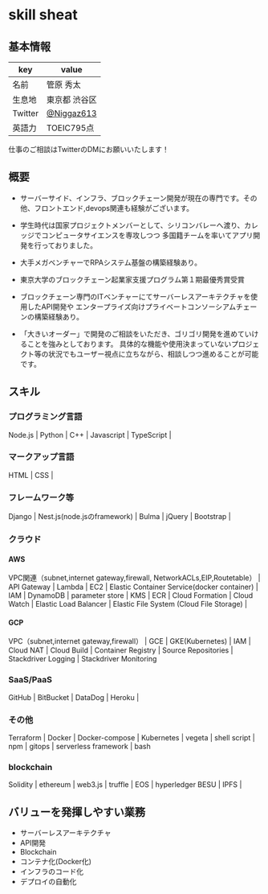 # skill sheat

## 基本情報

|key|value|
|----|----|
|名前|管原 秀太|
|生息地|東京都 渋谷区|
|Twitter|[@Niggaz613](https://twitter.com/Niggaz613)|
|英語力|TOEIC795点|

仕事のご相談はTwitterのDMにお願いいたします！

## 概要

- サーバーサイド、インフラ、ブロックチェーン開発が現在の専門です。その他、フロントエンド,devops関連も経験がございます。

- 学生時代は国家プロジェクトメンバーとして、シリコンバレーへ渡り、カレッジでコンピュータサイエンスを専攻しつつ
多国籍チームを率いてアプリ開発を行っておりました。

- 大手メガベンチャーでRPAシステム基盤の構築経験あり。

- 東京大学のブロックチェーン起業家支援プログラム第１期最優秀賞受賞

- ブロックチェーン専門のITベンチャーにてサーバーレスアーキテクチャを使用したAPI開発や
エンタープライズ向けプライベートコンソーシアムチェーンの構築経験あり。

- 「大きいオーダー」で開発のご相談をいただき、ゴリゴリ開発を進めていけることを強みとしております。
具体的な機能や使用決まっていないプロジェクト等の状況でもユーザー視点に立ちながら、相談しつつ進めることが可能です。

## スキル

### プログラミング言語

Node.js | Python | C++ | Javascript | TypeScript |

### マークアップ言語

HTML | CSS | 

### フレームワーク等

Django | Nest.js(node.jsのframework) | Bulma | jQuery  | Bootstrap |

### クラウド

#### AWS

VPC関連（subnet,internet gateway,firewall, NetworkACLs,EIP,Routetable） | API Gateway | Lambda | EC2 | Elastic Container Service(docker container) | IAM | DynamoDB | parameter store | KMS | ECR | Cloud Formation | Cloud Watch | Elastic Load Balancer | Elastic File System (Cloud File Storage) |

#### GCP

VPC（subnet,internet gateway,firewall） | GCE | GKE(Kubernetes) | IAM | Cloud NAT | Cloud Build | Container Registry | Source Repositories | Stackdriver Logging | Stackdriver Monitoring

### SaaS/PaaS

GitHub | BitBucket | DataDog | Heroku | 

### その他

Terraform | Docker | Docker-compose | Kubernetes | vegeta | shell script | npm | gitops | serverless framework | bash

### blockchain

Solidity | ethereum | web3.js | truffle | EOS | hyperledger BESU | IPFS | 

## バリューを発揮しやすい業務

- サーバーレスアーキテクチャ
- API開発
- Blockchain
- コンテナ化(Docker化)
- インフラのコード化
- デプロイの自動化
